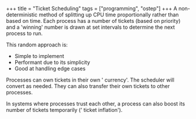 +++
title = "Ticket Scheduling"
tags = ["programming", "ostep"]
+++
A non-deterministic method of splitting up CPU time proportionally rather than based on time. Each process has a number of tickets (based on priority) and a 'winning' number is drawn at set intervals to determine the next process to run. 

This random approach is:
- Simple to implement
- Performant due to its simplicity
- Good at handling edge cases

Processes can own tickets in their own ' currency'. The scheduler will convert as needed. They can also transfer their own tickets to other processes. 

In systems where processes trust each other, a process can also boost its number of tickets temporarily (' ticket inflation'). 